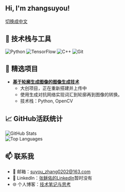 ## Hi, I'm zhangsuyou!

[切换成中文](README_CN.md)

## 🔧 技术栈与工具
![Python](https://img.shields.io/badge/Python-Expert-green?logo=python)
![TensorFlow](https://img.shields.io/badge/TensorFlow-beginner-orange?logo=tensorflow)
![C++](https://img.shields.io/badge/C++-Proficient-blue?logo=c%2B%2B)
![Git](https://img.shields.io/badge/Git-beginner-orange?logo=git)

## 🚀 精选项目
- **[基于轮廓生成图像的图像生成技术](https://github.com/zhangsuyou/gan-image-generation)**
  - 大创项目，正在重新搭建并上传中
  - 使用生成对抗网络实现词汇到轮廓再到图像的转换。
  - 技术栈：Python, OpenCV   

## 📈 GitHub活跃统计
![GitHub Stats](https://github-readme-stats.vercel.app/api?username=zhangsuyou&show_icons=true&theme=radical)  
![Top Languages](https://github-readme-stats.vercel.app/api/top-langs/?username=zhangsuyou&layout=compact)

## 📫 联系我
- 📧 邮箱：suyou_zhang0202@163.com  
- 💼 LinkedIn：[张稣佑的LinkedIn](https://linkedin.com/in/zhangsuyou)暂时没有 
- 🌐 个人博客：[技术笔记与思考](https://zhangsuyou.github.io)
<!--
**zhangsuyou/zhangsuyou** is a ✨ _special_ ✨ repository because its `README.md` (this file) appears on your GitHub profile.

Here are some ideas to get you started:

- 🔭 I’m currently working on ...
- 🌱 I’m currently learning ...
- 👯 I’m looking to collaborate on ...
- 🤔 I’m looking for help with ...
- 💬 Ask me about ...
- 📫 How to reach me: ...
- 😄 Pronouns: ...
- ⚡ Fun fact: ...
-->
